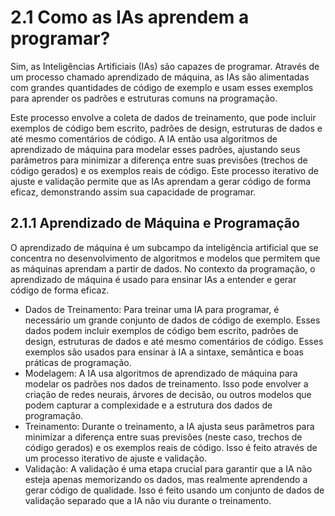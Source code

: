 # 2.1 Como as IAs aprendem a programar?

Sim, as Inteligências Artificiais (IAs) são capazes de programar. Através de um processo chamado aprendizado de máquina, as IAs são alimentadas com grandes quantidades de código de exemplo e usam esses exemplos para aprender os padrões e estruturas comuns na programação.

Este processo envolve a coleta de dados de treinamento, que pode incluir exemplos de código bem escrito, padrões de design, estruturas de dados e até mesmo comentários de código. A IA então usa algoritmos de aprendizado de máquina para modelar esses padrões, ajustando seus parâmetros para minimizar a diferença entre suas previsões (trechos de código gerados) e os exemplos reais de código. Este processo iterativo de ajuste e validação permite que as IAs aprendam a gerar código de forma eficaz, demonstrando assim sua capacidade de programar.

## 2.1.1 Aprendizado de Máquina e Programação

O aprendizado de máquina é um subcampo da inteligência artificial que se concentra no desenvolvimento de algoritmos e modelos que permitem que as máquinas aprendam a partir de dados. No contexto da programação, o aprendizado de máquina é usado para ensinar IAs a entender e gerar código de forma eficaz.

- Dados de Treinamento: Para treinar uma IA para programar, é necessário um grande conjunto de dados de código de exemplo. Esses dados podem incluir exemplos de código bem escrito, padrões de design, estruturas de dados e até mesmo comentários de código. Esses exemplos são usados para ensinar à IA a sintaxe, semântica e boas práticas de programação.
- Modelagem: A IA usa algoritmos de aprendizado de máquina para modelar os padrões nos dados de treinamento. Isso pode envolver a criação de redes neurais, árvores de decisão, ou outros modelos que podem capturar a complexidade e a estrutura dos dados de programação.
- Treinamento: Durante o treinamento, a IA ajusta seus parâmetros para minimizar a diferença entre suas previsões (neste caso, trechos de código gerados) e os exemplos reais de código. Isso é feito através de um processo iterativo de ajuste e validação.
- Validação: A validação é uma etapa crucial para garantir que a IA não esteja apenas memorizando os dados, mas realmente aprendendo a gerar código de qualidade. Isso é feito usando um conjunto de dados de validação separado que a IA não viu durante o treinamento.
